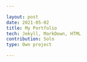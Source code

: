 ```yaml
---

layout: post
date: 2021-05-02
title: My Portfolio
tech: Jekyll, MarkDown, HTML
contribution: Solo
type: Own project

---
```



